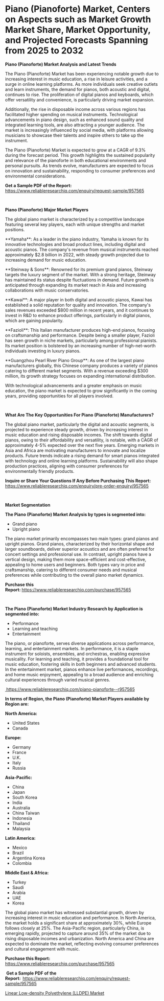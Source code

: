 <p><h1>Piano (Pianoforte) Market, Centers on Aspects such as Market Growth Market Share, Market Opportunity, and Projected Forecasts Spanning from 2025 to 2032</h1></p><p><strong>Piano (Pianoforte) Market Analysis and Latest Trends</strong></p>
<p><p>The Piano (Pianoforte) Market has been experiencing notable growth due to increasing interest in music education, a rise in leisure activities, and a surge in online learning platforms. As more individuals seek creative outlets and learn instruments, the demand for pianos, both acoustic and digital, continues to rise. The proliferation of digital pianos and keyboards, which offer versatility and convenience, is particularly driving market expansion.</p><p>Additionally, the rise in disposable income across various regions has facilitated higher spending on musical instruments. Technological advancements in piano design, such as enhanced sound quality and integrated learning tools, are also attracting a younger audience. The market is increasingly influenced by social media, with platforms allowing musicians to showcase their talents and inspire others to take up the instrument.</p><p>The Piano (Pianoforte) Market is expected to grow at a CAGR of 9.3% during the forecast period. This growth highlights the sustained popularity and relevance of the pianoforte in both educational environments and personal pursuits. As trends evolve, manufacturers are expected to focus on innovation and sustainability, responding to consumer preferences and environmental considerations.</p></p>
<p><strong>Get a Sample PDF of the Report:&nbsp;</strong> <a href="https://www.reliableresearchiq.com/enquiry/request-sample/957565?utm_campaign=2580&utm_medium=2&utm_source=Github&utm_content=ia&utm_term=21032025&utm_id=piano-pianoforte">https://www.reliableresearchiq.com/enquiry/request-sample/957565</a></p>
<p>&nbsp;</p>
<p><strong>Piano (Pianoforte) Major Market Players</strong></p>
<p><p>The global piano market is characterized by a competitive landscape featuring several key players, each with unique strengths and market positions. </p><p>**Yamaha**: As a leader in the piano industry, Yamaha is known for its innovative technologies and broad product lines, including digital and acoustic pianos. The company's revenue from musical instruments reached approximately $2.8 billion in 2022, with steady growth projected due to increasing demand for music education.</p><p>**Steinway & Sons**: Renowned for its premium grand pianos, Steinway targets the luxury segment of the market. With a strong heritage, Steinway has maintained its status despite fluctuations in demand. Future growth is anticipated through expanding its market reach in Asia and increasing collaborations with music conservatories.</p><p>**Kawai**: A major player in both digital and acoustic pianos, Kawai has established a solid reputation for quality and innovation. The company's sales revenues exceeded $800 million in recent years, and it continues to invest in R&D to enhance product offerings, particularly in digital pianos, which are gaining popularity.</p><p>**Fazioli**: This Italian manufacturer produces high-end pianos, focusing on craftsmanship and performance. Despite being a smaller player, Fazioli has seen growth in niche markets, particularly among professional pianists. Its market position is bolstered by an increasing number of high-net-worth individuals investing in luxury pianos.</p><p>**Guangzhou Pearl River Piano Group**: As one of the largest piano manufacturers globally, this Chinese company produces a variety of pianos catering to different market segments. With a revenue exceeding $300 million, its growth strategy focuses on expanding international distribution.</p><p>With technological advancements and a greater emphasis on music education, the piano market is expected to grow significantly in the coming years, providing opportunities for all players involved.</p></p>
<p>&nbsp;</p>
<p><strong>What Are The Key Opportunities For Piano (Pianoforte) Manufacturers?</strong></p>
<p><p>The global piano market, particularly the digital and acoustic segments, is projected to experience steady growth, driven by increasing interest in music education and rising disposable incomes. The shift towards digital pianos, owing to their affordability and versatility, is notable, with a CAGR of approximately 4-5% expected over the next five years. Emerging markets in Asia and Africa are motivating manufacturers to innovate and localize products. Future trends indicate a rising demand for smart pianos integrated with technology and online learning platforms. Sustainability will also shape production practices, aligning with consumer preferences for environmentally friendly products.</p></p>
<p><strong>Inquire or Share Your Questions If Any Before Purchasing This Report:</strong> <a href="https://www.reliableresearchiq.com/enquiry/pre-order-enquiry/957565?utm_campaign=2580&utm_medium=2&utm_source=Github&utm_content=ia&utm_term=21032025&utm_id=piano-pianoforte">https://www.reliableresearchiq.com/enquiry/pre-order-enquiry/957565</a></p>
<p>&nbsp;</p>
<p><strong>Market Segmentation</strong></p>
<p><strong>The Piano (Pianoforte) Market Analysis by types is segmented into:</strong></p>
<p><ul><li>Grand piano</li><li>Upright piano</li></ul></p>
<p><p>The piano market primarily encompasses two main types: grand pianos and upright pianos. Grand pianos, characterized by their horizontal shape and larger soundboards, deliver superior acoustics and are often preferred for concert settings and professional use. In contrast, upright pianos have a vertical design, making them more space-efficient and cost-effective, appealing to home users and beginners. Both types vary in price and craftsmanship, catering to different consumer needs and musical preferences while contributing to the overall piano market dynamics.</p></p>
<p><strong>Purchase this Report:&nbsp;</strong><a href="https://www.reliableresearchiq.com/purchase/957565?utm_campaign=2580&utm_medium=2&utm_source=Github&utm_content=ia&utm_term=21032025&utm_id=piano-pianoforte">https://www.reliableresearchiq.com/purchase/957565</a></p>
<p>&nbsp;</p>
<p><strong>The Piano (Pianoforte) Market Industry Research by Application is segmented into:</strong></p>
<p><ul><li>Performance</li><li>Learning and teaching</li><li>Entertainment</li></ul></p>
<p><p>The piano, or pianoforte, serves diverse applications across performance, learning, and entertainment markets. In performance, it is a staple instrument for soloists, ensembles, and orchestras, enabling expressive musicality. For learning and teaching, it provides a foundational tool for music education, fostering skills in both beginners and advanced students. In the entertainment market, pianos enhance live performances, recordings, and home music enjoyment, appealing to a broad audience and enriching cultural experiences through varied musical genres.</p></p>
<p><a href="https://www.reliableresearchiq.com/piano-pianoforte--r957565?utm_campaign=2580&utm_medium=2&utm_source=Github&utm_content=ia&utm_term=21032025&utm_id=piano-pianoforte">&nbsp;https://www.reliableresearchiq.com/piano-pianoforte--r957565</a></p>
<p><strong>In terms of Region, the Piano (Pianoforte) Market Players available by Region are:</strong></p>
<p>
    <p> <strong> North America: </strong>
        <ul>
            <li>United States</li>
            <li>Canada</li>
        </ul>
        </p> 
    <p> <strong> Europe: </strong>
        <ul>
            <li>Germany</li>
            <li>France</li>
            <li>U.K.</li>
            <li>Italy</li>
            <li>Russia</li>
        </ul>
        </p> 
    <p> <strong> Asia-Pacific: </strong>
        <ul>
            <li>China</li>
            <li>Japan</li>
            <li>South Korea</li>
            <li>India</li>
            <li>Australia</li>
            <li>China Taiwan</li>
            <li>Indonesia</li>
            <li>Thailand</li>
            <li>Malaysia</li>
        </ul>
        </p> 
    <p> <strong> Latin America: </strong>
        <ul>
            <li>Mexico</li>
            <li>Brazil</li>
            <li>Argentina Korea</li>
            <li>Colombia</li>
        </ul>
        </p> 
    <p> <strong> Middle East & Africa: </strong>
        <ul>
            <li>Turkey</li>
            <li>Saudi</li>
            <li>Arabia</li>
            <li>UAE</li>
            <li>Korea</li>
        </ul>
    </p>
    </p>
<p><p>The global piano market has witnessed substantial growth, driven by increasing interest in music education and performance. In North America, the market holds a significant share at approximately 30%, while Europe follows closely at 25%. The Asia-Pacific region, particularly China, is emerging rapidly, projected to capture around 35% of the market due to rising disposable incomes and urbanization. North America and China are expected to dominate the market, reflecting evolving consumer preferences and cultural engagement with music.</p></p>
<p><strong>Purchase this Report: </strong><a href="https://www.reliableresearchiq.com/purchase/957565?utm_campaign=2580&utm_medium=2&utm_source=Github&utm_content=ia&utm_term=21032025&utm_id=piano-pianoforte">https://www.reliableresearchiq.com/purchase/957565</a></p>
<p>&nbsp;<strong>Get a Sample PDF of the Report:&nbsp;&nbsp;</strong><a href="https://www.reliableresearchiq.com/enquiry/request-sample/957565?utm_campaign=2580&utm_medium=2&utm_source=Github&utm_content=ia&utm_term=21032025&utm_id=piano-pianoforte">https://www.reliableresearchiq.com/enquiry/request-sample/957565</a></p>
<p><strong></strong></p>
<p><p><a href="https://github.com/bolalfredia7777/Market-Research-Report-List-1/blob/main/linear-low-density-polyethylene-lldpe-market.md?utm_campaign=2580&utm_medium=2&utm_source=Github&utm_content=ia&utm_term=21032025&utm_id=piano-pianoforte">Linear Low-density Polyethylene (LLDPE) Market</a></p></p>